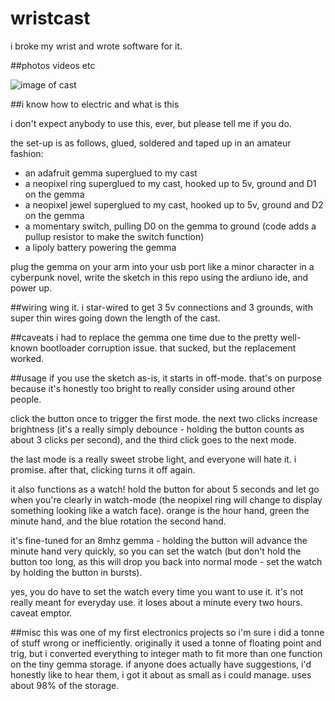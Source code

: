 # wristcast
i broke my wrist and wrote software for it.

##photos videos etc

![image of cast](http://i.imgur.com/Nw4IHJz.jpg)

##i know how to electric and what is this

i don't expect anybody to use this, ever, but please tell me if you do.

the set-up is as follows, glued, soldered and taped up in an amateur fashion:

- an adafruit gemma superglued to my cast
- a neopixel ring superglued to my cast, hooked up to 5v, ground and D1 on the gemma
- a neopixel jewel superglued to my cast, hooked up to 5v, ground and D2 on the gemma
- a momentary switch, pulling D0 on the gemma to ground (code adds a pullup resistor to make the switch function)
- a lipoly battery powering the gemma

plug the gemma on your arm into your usb port like a minor character in a cyberpunk novel, write the sketch in this repo using the ardiuno ide, and power up.

##wiring
wing it. i star-wired to get 3 5v connections and 3 grounds, with super thin wires going down the length of the cast.

##caveats
i had to replace the gemma one time due to the pretty well-known bootloader corruption issue. that sucked, but the replacement worked.

##usage
if you use the sketch as-is, it starts in off-mode. that's on purpose because it's honestly too bright to really consider using around other people.

click the button once to trigger the first mode. the next two clicks increase brightness (it's a really simply debounce - holding the button counts as about 3 clicks per second), and the third click goes to the next mode.

the last mode is a really sweet strobe light, and everyone will hate it. i promise. after that, clicking turns it off again.

it also functions as a watch! hold the button for about 5 seconds and let go when you're clearly in watch-mode (the neopixel ring will change to display something looking like a watch face). orange is the hour hand, green the minute hand, and the blue rotation the second hand.

it's fine-tuned for an 8mhz gemma - holding the button will advance the minute hand very quickly, so you can set the watch (but don't hold the button too long, as this will drop you back into normal mode - set the watch by holding the button in bursts).

yes, you do have to set the watch every time you want to use it. it's not really meant for everyday use. it loses about a minute every two hours. caveat emptor.

##misc
this was one of my first electronics projects so i'm sure i did a tonne of stuff wrong or inefficiently. originally it used a tonne of floating point and trig, but i converted everything to integer math to fit more than one function on the tiny gemma storage. if anyone does actually have suggestions, i'd honestly like to hear them, i got it about as small as i could manage. uses about 98% of the storage.
